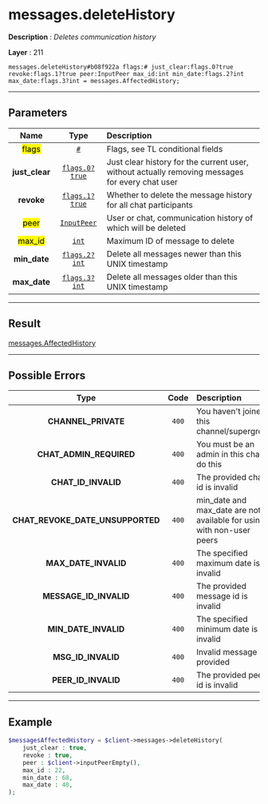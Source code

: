 # messages.deleteHistory

**Description** : *Deletes communication history*

**Layer** : 211

```tl
messages.deleteHistory#b08f922a flags:# just_clear:flags.0?true revoke:flags.1?true peer:InputPeer max_id:int min_date:flags.2?int max_date:flags.3?int = messages.AffectedHistory;
```

---

## Parameters

| Name | Type | Description |
| :---: | :---: | :--- |
| <mark>flags</mark> | [`#`](type/#) | Flags, see TL conditional fields |
| **just_clear** | [`flags.0?true`](type/true) | Just clear history for the current user, without actually removing messages for every chat user |
| **revoke** | [`flags.1?true`](type/true) | Whether to delete the message history for all chat participants |
| <mark>peer</mark> | [`InputPeer`](type/InputPeer) | User or chat, communication history of which will be deleted |
| <mark>max_id</mark> | [`int`](type/int) | Maximum ID of message to delete |
| **min_date** | [`flags.2?int`](type/int) | Delete all messages newer than this UNIX timestamp |
| **max_date** | [`flags.3?int`](type/int) | Delete all messages older than this UNIX timestamp |

---

## Result

[messages.AffectedHistory](type/messages.AffectedHistory)

---

## Possible Errors

| Type | Code | Description |
| :---: | :---: | :--- |
| **CHANNEL_PRIVATE** | `400` | You haven't joined this channel/supergroup |
| **CHAT_ADMIN_REQUIRED** | `400` | You must be an admin in this chat to do this |
| **CHAT_ID_INVALID** | `400` | The provided chat id is invalid |
| **CHAT_REVOKE_DATE_UNSUPPORTED** | `400` | min_date and max_date are not available for using with non-user peers |
| **MAX_DATE_INVALID** | `400` | The specified maximum date is invalid |
| **MESSAGE_ID_INVALID** | `400` | The provided message id is invalid |
| **MIN_DATE_INVALID** | `400` | The specified minimum date is invalid |
| **MSG_ID_INVALID** | `400` | Invalid message ID provided |
| **PEER_ID_INVALID** | `400` | The provided peer id is invalid |

---

## Example

```php
$messagesAffectedHistory = $client->messages->deleteHistory(
	just_clear : true,
	revoke : true,
	peer : $client->inputPeerEmpty(),
	max_id : 22,
	min_date : 68,
	max_date : 40,
);
```